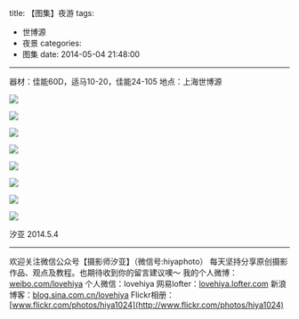 title: 【图集】夜游
tags:
  - 世博源
  - 夜景
categories:
  - 图集
date: 2014-05-04 21:48:00
---
器材：佳能60D，适马10-20，佳能24-105
地点：上海世博源

![](http://mmbiz.qpic.cn/mmbiz/xBmfrfspdrxokJIUJIkXo9wicXA8iawdibj2kNeouP2TyuJZib7pPNpfrPkibBSeHuLciaibLLYSGSulH5QmpZ45HAoTA/0)

![](http://mmbiz.qpic.cn/mmbiz/xBmfrfspdrwzgGf9tIZFLmKRPz9qB49dJcODMoaG2ib0FK9SibjlZOicEgB16TqMtTcwsQI1iaYRqyKv1BevSLXKtQ/0)

![](http://mmbiz.qpic.cn/mmbiz/xBmfrfspdrwzgGf9tIZFLmKRPz9qB49dC9w4fegsZBjFaTopQHxt6H73Zfum4vmCGnuY56icLGC4kFFibqckouOw/0)

![](http://mmbiz.qpic.cn/mmbiz/xBmfrfspdrwzgGf9tIZFLmKRPz9qB49dQjrftoYolwD7sicichttsbfialSafzjBGRgyib0waRFbZCn7lbS7vFLJlg/0)

![](http://mmbiz.qpic.cn/mmbiz/xBmfrfspdrwzgGf9tIZFLmKRPz9qB49dXDylzvR5BE7hBtYM690WMXInoAkUjTPrjPXV3qfJHHP2GYdPrAUkiag/0)

![](http://mmbiz.qpic.cn/mmbiz/xBmfrfspdrwzgGf9tIZFLmKRPz9qB49dhRU8vCBSzic9AHE8MRv0Qn3aoBjX8fa3pFqoBFlC8icNojdic3vAAZGWA/0)

![](http://mmbiz.qpic.cn/mmbiz/xBmfrfspdrwzgGf9tIZFLmKRPz9qB49dUSkhicIOy2neXhlZPgU1l8ETVoJSPcjficJ3VuXibNh3wC7zfQFkQubyw/0)

![](http://mmbiz.qpic.cn/mmbiz/xBmfrfspdrwzgGf9tIZFLmKRPz9qB49dtealYVk3BKd9e4IE9cWOI1KNlL5f65AbAt1U0SZpFTcyXcVMdUQo7g/0)


汐亚
2014.5.4

---------------
欢迎关注微信公众号【摄影师汐亚】（微信号:hiyaphoto）
每天坚持分享原创摄影作品、观点及教程。也期待收到你的留言建议噢～
我的个人微博：[weibo.com/lovehiya](http://weibo.com/lovehiya)
个人微信：lovehiya
网易lofter：[lovehiya.lofter.com](http://lovehiya.lofter.com)
新浪博客：[blog.sina.com.cn/lovehiya](http://blog.sina.com.cn/lovehiya)
Flickr相册：[www.flickr.com/photos/hiya1024](http://www.flickr.com/photos/hiya1024)